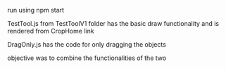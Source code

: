 run using npm start

TestTool.js from TestToolV1 folder has the basic draw functionality and is rendered from CropHome link

DragOnly.js has the code for only dragging the objects

objective was to combine the functionalities of the two